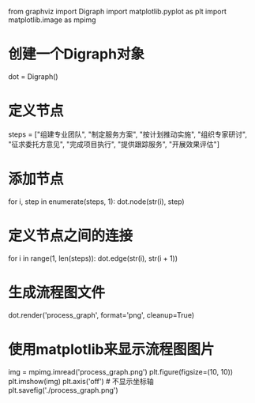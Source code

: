 from graphviz import Digraph
import matplotlib.pyplot as plt
import matplotlib.image as mpimg

# 创建一个Digraph对象
dot = Digraph()

# 定义节点
steps = ["组建专业团队", "制定服务方案", "按计划推动实施", "组织专家研讨", 
         "征求委托方意见", "完成项目执行", "提供跟踪服务", "开展效果评估"]

# 添加节点
for i, step in enumerate(steps, 1):
    dot.node(str(i), step)

# 定义节点之间的连接
for i in range(1, len(steps)):
    dot.edge(str(i), str(i + 1))

# 生成流程图文件
dot.render('process_graph', format='png', cleanup=True)

# 使用matplotlib来显示流程图图片
img = mpimg.imread('process_graph.png')
plt.figure(figsize=(10, 10))
plt.imshow(img)
plt.axis('off')  # 不显示坐标轴
plt.savefig('./process_graph.png')
